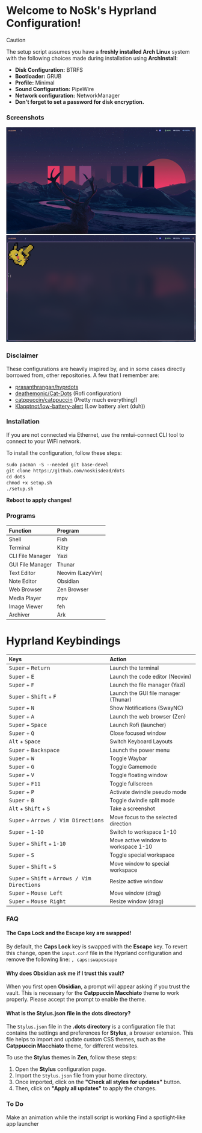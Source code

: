 # Welcome to NoSk's Hyprland Configuration!

> [!CAUTION]
> The setup script assumes you have a **freshly installed Arch Linux** system with the following choices made during installation using **ArchInstall**:
> - **Disk Configuration:** BTRFS
> - **Bootloader:** GRUB
> - **Profile:** Minimal
> - **Sound Configuration:** PipeWire
> - **Network configuration:** NetworkManager
> - **Don't forget to set a password for disk encryption.**

### Screenshots
![Home!](https://raw.githubusercontent.com/noskisdead/dots/refs/heads/master/assets/home.png)
![Terminal!](https://raw.githubusercontent.com/noskisdead/dots/refs/heads/master/assets/terminal.png)
### Disclaimer
These configurations are heavily inspired by, and in some cases directly borrowed from, other repositories.
A few that I remember are:
- [prasanthrangan/hyprdots](https://github.com/prasanthrangan/hyprdots)
- [deathemonic/Cat-Dots](https://github.com/deathemonic/Cat-Dots) (Rofi configuration)
- [catppuccin/catppuccin](https://github.com/catppuccin/catppuccin) (Pretty much everything!)
- [Klapptnot/low-battery-alert](https://github.com/Klapptnot/low-battery-alert) (Low battery alert (duh))

### Installation

If you are not connected via Ethernet, use the nmtui-connect CLI tool to connect to your WiFi network.

To install the configuration, follow these steps:
   ```
   sudo pacman -S --needed git base-devel
   git clone https://github.com/noskisdead/dots
   cd dots
   chmod +x setup.sh
   ./setup.sh
   ```
**Reboot to apply changes!**

### Programs
| Function         | Program          |
| :--------------- | :--------------- |
| Shell            | Fish             |
| Terminal         | Kitty            |
| CLI File Manager | Yazi             |
| GUI File Manager | Thunar           |
| Text Editor      | Neovim (LazyVim) |
| Note Editor      | Obsidian         |
| Web Browser      | Zen Browser      |
| Media Player     | mpv              |
| Image Viewer     | feh              |
| Archiver         | Ark              |

# Hyprland Keybindings
| Keys                                                                     | Action                                |
| :----------------------------------------------------------------------- | :------------------------------------ |
| <kbd>Super</kbd> + <kbd>Return</kbd>                                     | Launch the terminal                   |
| <kbd>Super</kbd> + <kbd>E</kbd>                                          | Launch the code editor (Neovim)       |
| <kbd>Super</kbd> + <kbd>F</kbd>                                          | Launch the file manager (Yazi)        |
| <kbd>Super</kbd> + <kbd>Shift</kbd> + <kbd>F</kbd>                       | Launch the GUI file manager (Thunar)  |
| <kbd>Super</kbd> + <kbd>N</kbd>                                          | Show Notifications (SwayNC)           |
| <kbd>Super</kbd> + <kbd>A</kbd>                                          | Launch the web browser (Zen)          |
| <kbd>Super</kbd> + <kbd>Space</kbd>                                      | Launch Rofi (launcher)                |
| <kbd>Super</kbd> + <kbd>Q</kbd>                                          | Close focused window                  |
| <kbd>Alt</kbd> + <kbd>Space</kbd>                                        | Switch Keyboard Layouts               |
| <kbd>Super</kbd> + <kbd>Backspace</kbd>                                  | Launch the power menu                 |
| <kbd>Super</kbd> + <kbd>W</kbd>                                          | Toggle Waybar                         |
| <kbd>Super</kbd> + <kbd>G</kbd>                                          | Toggle Gamemode                       |
| <kbd>Super</kbd> + <kbd>V</kbd>                                          | Toggle floating window                |
| <kbd>Super</kbd> + <kbd>F11</kbd>                                        | Toggle fullscreen                     |
| <kbd>Super</kbd> + <kbd>P</kbd>                                          | Activate dwindle pseudo mode          |
| <kbd>Super</kbd> + <kbd>B</kbd>                                          | Toggle dwindle split mode             |
| <kbd>Alt</kbd> + <kbd>Shift</kbd> + <kbd>S</kbd>                         | Take a screenshot                     |
| <kbd>Super</kbd> + <kbd>Arrows / Vim Directions</kbd>                    | Move focus to the selected direction  |
| <kbd>Super</kbd> + <kbd>1-10</kbd>                                       | Switch to workspace 1-10              |
| <kbd>Super</kbd> + <kbd>Shift</kbd> + <kbd>1-10</kbd>                    | Move active window to workspace 1-10  |
| <kbd>Super</kbd> + <kbd>S</kbd>                                          | Toggle special workspace              |
| <kbd>Super</kbd> + <kbd>Shift</kbd> + <kbd>S</kbd>                       | Move window to special workspace      |
| <kbd>Super</kbd> + <kbd>Shift</kbd> + <kbd>Arrows / Vim Directions</kbd> | Resize active window                  |
| <kbd>Super</kbd> + <kbd>Mouse Left</kbd>                                 | Move window (drag)                    |
| <kbd>Super</kbd> + <kbd>Mouse Right</kbd>                                | Resize window (drag)                  |

### FAQ

#### The Caps Lock and the Escape key are swapped!
By default, the **Caps Lock** key is swapped with the **Escape** key. To revert this change, open the `input.conf` file in the Hyprland configuration and remove the following line:
`, caps:swapescape`

#### Why does Obsidian ask me if I trust this vault?
When you first open **Obsidian**, a prompt will appear asking if you trust the vault. This is necessary for the **Catppuccin Macchiato** theme to work properly. Please accept the prompt to enable the theme.

#### What is the Stylus.json file in the dots directory?
The `Stylus.json` file in the **.dots directory** is a configuration file that contains the settings and preferences for **Stylus**, a browser extension. This file helps to import and update custom CSS themes, such as the **Catppuccin Macchiato** theme, for different websites.

To use the **Stylus** themes in **Zen**, follow these steps:
1. Open the **Stylus** configuration page.
2. Import the `Stylus.json` file from your home directory.
3. Once imported, click on the **"Check all styles for updates"** button.
4. Then, click on **"Apply all updates"** to apply the changes.

### To Do
Make an animation while the install script is working
Find a spotlight-like app launcher
